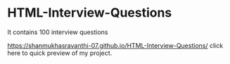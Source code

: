# HTML-Interview-Questions
It contains 100 interview questions


https://shanmukhasravanthi-07.github.io/HTML-Interview-Questions/ click here to quick preview of my project.
